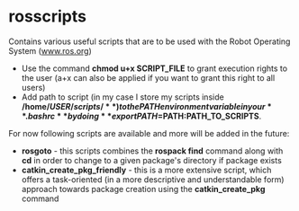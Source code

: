 # rosscripts
Contains various useful scripts that are to be used with the Robot Operating System (www.ros.org)

 * Use the command **chmod u+x SCRIPT_FILE** to grant execution rights to the user (a+x can also be applied if you want to grant this right to all users)
 * Add path to script (in my case I store my scripts inside **/home/$USER/scripts/**) to the PATH environment variable in your **.bashrc** by doing **export PATH=$PATH:PATH_TO_SCRIPTS**.

For now following scripts are available and more will be added in the future:
 * **rosgoto** - this scripts combines the **rospack find** command along with **cd** in order to change to a given package's directory if package exists
 * **catkin_create_pkg_friendly** - this is a more extensive script, which offers a task-oriented (in a more descriptive and understandable form) approach towards package creation using the **catkin_create_pkg** command
